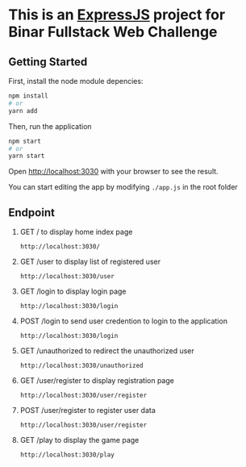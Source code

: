# This is an [ExpressJS](https://expressjs.com/) project for Binar Fullstack Web Challenge

## Getting Started

First, install the node module depencies:

```bash
npm install
# or
yarn add
```
Then, run the application

```bash
npm start
# or
yarn start
```

Open [http://localhost:3030](http://localhost:3030) with your browser to see the result.

You can start editing the app by modifying `./app.js` in the root folder

## Endpoint

1. GET / to display home index page
   ```
   http://localhost:3030/

1. GET /user to display list of registered user

   ```
   http://localhost:3030/user

1. GET /login to display login page
   ```
   http://localhost:3030/login
   
1. POST /login to send user credention to login to the application
   ```
   http://localhost:3030/login
   
1. GET /unauthorized to redirect the unauthorized user 
   ```
   http://localhost:3030/unauthorized
   
1. GET /user/register to display registration page
   ```
   http://localhost:3030/user/register
   
1. POST /user/register to register user data
   ```
   http://localhost:3030/user/register
   
1. GET /play to display the game page
   ```
   http://localhost:3030/play
